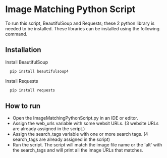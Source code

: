 
# Image Matching Python Script

To run this script, BeautifulSoup and Requests; these 2 python library is needed to be installed.
These libraries can be installed using the following command. 


## Installation


Install BeautifulSoup

```bash
  pip install beautifulsoup4
```

Install Requests

```bash
  pip install requests
```
    
## How to run

* Open the ImageMatchingPythonScript.py in an IDE or editor.
* Assign the web_urls variable with some websit URLs. (3 website URLs are already assigned in the script.)
* Assign the search_tags variable with one or more search tags. (4 search_tags are already assigned in the script)
* Run the script. The script will match the image file name or the 'alt' with the search_tags and will print all the image URLs that matches.